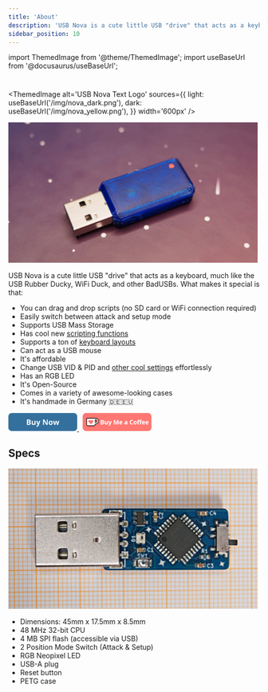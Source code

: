 ```yaml
---
title: 'About'
description: 'USB Nova is a cute little USB "drive" that acts as a keyboard, much like the USB Rubber Ducky, WiFi Duck, and other BadUSBs.'
sidebar_position: 10
---
```


import ThemedImage from '@theme/ThemedImage';
import useBaseUrl from '@docusaurus/useBaseUrl';

# 

<ThemedImage
  alt='USB Nova Text Logo'
  sources={{
    light: useBaseUrl('/img/nova_dark.png'),
    dark: useBaseUrl('/img/nova_yellow.png'),
  }}
  width='600px'
/>

<img src='/img/picture.jpg' width='500px' alt='USB Nova Picture' />
<br />

USB Nova is a cute little USB "drive" that acts as a keyboard, much like the USB Rubber Ducky, WiFi Duck, and other BadUSBs. 
What makes it special is that:
* You can drag and drop scripts (no SD card or WiFi connection required) 
* Easily switch between attack and setup mode  
* Supports USB Mass Storage 
* Has cool new [scripting functions](scripting/functions)
* Supports a ton of [keyboard layouts](scripting/functions.md#available-keyboard-layouts)  
* Can act as a USB mouse
* It's affordable  
* Change USB VID & PID and [other cool settings](preferences) effortlessly   
* Has an RGB LED  
* It's Open-Source  
* Comes in a variety of awesome-looking cases  
* It's handmade in Germany 🇩🇪🇪🇺  

<a href='https://spacehuhn.store/products/usb-nova' target='_blank'>
  <img height='36' style={{border:0,height:'36px'}} src='/img/buy.png' border='0' alt='Buy Now' />
</a>
&nbsp;
<a href='https://ko-fi.com/G2G75FA4V' target='_blank'>
  <img height='36' style={{border:0,height:'36px'}} src='/img/kofi_button.png' border='0' alt='Buy Me a Coffee at ko-fi.com' />
</a>

## Specs

<img src='/img/specs.jpg' width='500px' alt='USB Nova without case' />
<br />

* Dimensions: 45mm x 17.5mm x 8.5mm
* 48 MHz 32-bit CPU
* 4 MB SPI flash (accessible via USB)
* 2 Position Mode Switch (Attack & Setup)
* RGB Neopixel LED
* USB-A plug
* Reset button
* PETG case